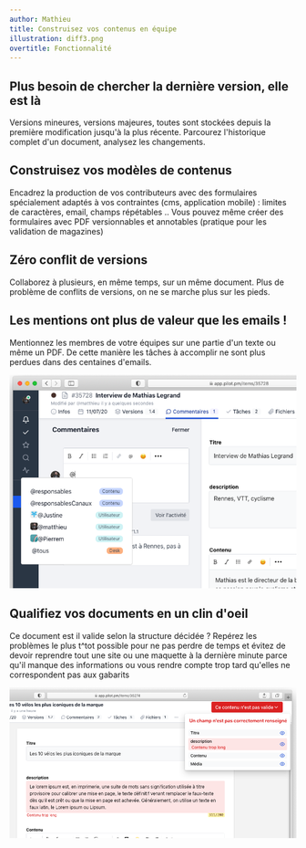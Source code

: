 ```yaml
---
author: Mathieu
title: Construisez vos contenus en équipe
illustration: diff3.png
overtitle: Fonctionnalité
---
```


## Plus besoin de chercher la dernière version, elle est là
Versions mineures, versions majeures, toutes sont stockées depuis la première modification jusqu'à la plus récente. Parcourez l'historique complet d'un document, analysez les changements.

## Construisez vos modèles de contenus
Encadrez la production de vos contributeurs avec des formulaires spécialement adaptés à vos contraintes (cms, application mobile) : limites de caractères, email, champs répétables .. Vous pouvez même créer des formulaires avec PDF versionnables et annotables (pratique pour les validation de magazines)

## Zéro conflit de versions

Collaborez à plusieurs, en même temps, sur un même document. Plus de problème de conflits de versions, on ne se marche plus sur les pieds.
<!-- 
{{< figure src="diff3.png" title="Visualisation des différences entre deux versions" width="1333px" >}} -->


## Les mentions ont plus de valeur que les emails !

Mentionnez les membres de votre équipes sur une partie d'un texte ou même un PDF. De cette manière les tâches à accomplir ne sont plus perdues dans des centaines d'emails.

![alt text](mentions.png "mentions")

## Qualifiez vos documents en un clin d'oeil

Ce document est il valide selon la structure décidée ? Repérez les problèmes le plus t^tot possible pour ne pas perdre de temps et évitez de devoir reprendre tout une site ou une maquette à la dernière minute parce qu'il manque des informations ou vous rendre compte trop tard qu'elles ne correspondent pas aux gabarits

![alt text](validation.png "validation")